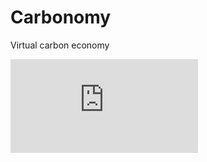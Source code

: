 # Carbonomy
Virtual carbon economy

![Carbonomy](https://github.com/DarrenZal/Carbonomy/blob/master/Carbonomy.pdf)
